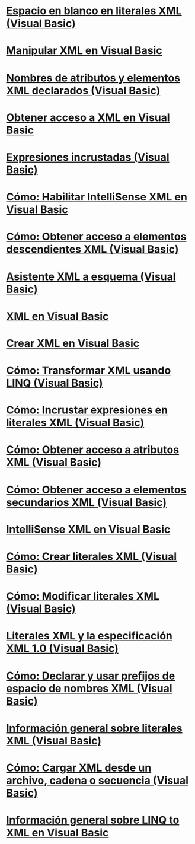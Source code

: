 # [Espacio en blanco en literales XML (Visual Basic)](white-space-in-xml-literals.md)
# [Manipular XML en Visual Basic](manipulating-xml.md)
# [Nombres de atributos y elementos XML declarados (Visual Basic)](names-of-declared-xml-elements-and-attributes.md)
# [Obtener acceso a XML en Visual Basic](accessing-xml.md)
# [Expresiones incrustadas (Visual Basic)](embedded-expressions-in-xml.md)
# [Cómo: Habilitar IntelliSense XML en Visual Basic](how-to-enable-xml-intellisense.md)
# [Cómo: Obtener acceso a elementos descendientes XML (Visual Basic)](how-to-access-xml-descendant-elements.md)
# [Asistente XML a esquema (Visual Basic)](xml-to-schema-wizard.md)
# [XML en Visual Basic](index.md)
# [Crear XML en Visual Basic](creating-xml.md)
# [Cómo: Transformar XML usando LINQ (Visual Basic)](how-to-transform-xml-by-using-linq.md)
# [Cómo: Incrustar expresiones en literales XML (Visual Basic)](how-to-embed-expressions-in-xml-literals.md)
# [Cómo: Obtener acceso a atributos XML (Visual Basic)](how-to-access-xml-attributes.md)
# [Cómo: Obtener acceso a elementos secundarios XML (Visual Basic)](how-to-access-xml-child-elements.md)
# [IntelliSense XML en Visual Basic](xml-intellisense.md)
# [Cómo: Crear literales XML (Visual Basic)](how-to-create-xml-literals.md)
# [Cómo: Modificar literales XML (Visual Basic)](how-to-modify-xml-literals.md)
# [Literales XML y la especificación XML 1.0 (Visual Basic)](xml-literals-and-the-xml-1-0-specification.md)
# [Cómo: Declarar y usar prefijos de espacio de nombres XML (Visual Basic)](how-to-declare-and-use-xml-namespace-prefixes.md)
# [Información general sobre literales XML (Visual Basic)](xml-literals-overview.md)
# [Cómo: Cargar XML desde un archivo, cadena o secuencia (Visual Basic)](how-to-load-xml-from-a-file-string-or-stream.md)
# [Información general sobre LINQ to XML en Visual Basic](overview-of-linq-to-xml.md)
